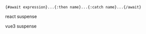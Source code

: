 ```
{#await expression}...{:then name}...{:catch name}...{/await}
```


react suspense

vue3 suspense
